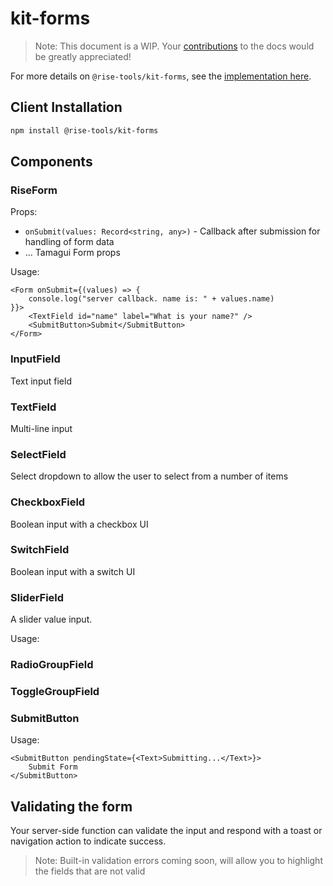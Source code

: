# kit-forms


> Note: This document is a WIP. Your [contributions](/docs/contributors) to the docs would be greatly appreciated!

For more details on `@rise-tools/kit-forms`, see the [implementation here](https://github.com/rise-tools/rise-tools/blob/main/packages/kit-forms/src/index.tsx).

## Client Installation

```sh
npm install @rise-tools/kit-forms
```

## Components

### RiseForm

Props:

- `onSubmit(values: Record<string, any>)` - Callback after submission for handling of form data
- ... Tamagui Form props

Usage:

```tsx
<Form onSubmit={(values) => {
    console.log("server callback. name is: " + values.name)
}}>
    <TextField id="name" label="What is your name?" />
    <SubmitButton>Submit</SubmitButton>
</Form>
```

### InputField

Text input field

### TextField

Multi-line input

### SelectField

Select dropdown to allow the user to select from a number of items

### CheckboxField

Boolean input with a checkbox UI

### SwitchField

Boolean input with a switch UI

### SliderField

A slider value input.

Usage:

### RadioGroupField

### ToggleGroupField

### SubmitButton

Usage:

```tsx
<SubmitButton pendingState={<Text>Submitting...</Text>}>
    Submit Form
</SubmitButton>
```

## Validating the form

Your server-side function can validate the input and respond with a toast or navigation action to indicate success.

> Note: Built-in validation errors coming soon, will allow you to highlight the fields that are not valid